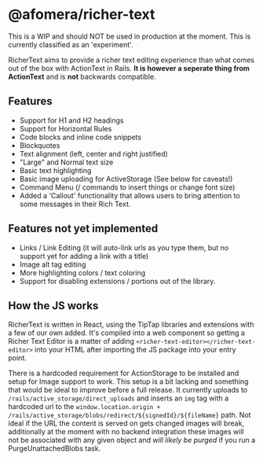 # @afomera/richer-text

This is a WIP and should NOT be used in production at the moment. This is currently classified as an 'experiment'.

RicherText aims to provide a richer text editing experience than what comes out of the box with ActionText in Rails. **It is however a seperate thing from ActionText** and is **not** backwards compatible.

## Features

- Support for H1 and H2 headings
- Support for Horizontal Rules
- Code blocks and inline code snippets
- Blockquotes
- Text alignment (left, center and right justified)
- "Large" and Normal text size
- Basic text highlighting
- Basic image uploading for ActiveStorage (See below for caveats!)
- Command Menu (/ commands to insert things or change font size)
- Added a 'Callout' functionality that allows users to bring attention to some messages in their Rich Text.

## Features not yet implemented

- Links / Link Editing (it will auto-link urls as you type them, but no support yet for adding a link with a title)
- Image alt tag editing
- More highlighting colors / text coloring
- Support for disabling extensions / portions out of the library.

## How the JS works

RicherText is written in React, using the TipTap libraries and extensions with a few of our own added. It's compiled into a web component so getting a Richer Text Editor is a matter of adding `<richer-text-editor></richer-text-editor>` into your HTML after importing the JS package into your entry point.

There is a hardcoded requirement for ActionStorage to be installed and setup for Image support to work. This setup is a bit lacking and something that would be ideal to improve before a full release. It currently uploads to `/rails/active_storage/direct_uploads` and inserts an `img` tag with a hardcoded url to the `window.location.origin + /rails/active_storage/blobs/redirect/${signedId}/${fileName}` path. Not ideal if the URL the content is served on gets changed images will break, additionally at the moment with no backend integration these images will not be associated with any given object and _will likely be purged_ if you run a PurgeUnattachedBlobs task.
